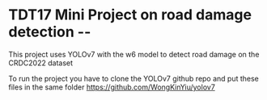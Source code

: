 # TDT17 Mini Project on road damage detection --

This project uses YOLOv7 with the w6 model to detect road damage on the CRDC2022 dataset

To run the project you have to clone the YOLOv7 github repo and put these files in the same folder
https://github.com/WongKinYiu/yolov7
